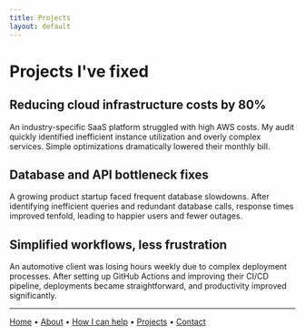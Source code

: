 ```yaml
---
title: Projects
layout: default
---
```


# Projects I've fixed

## Reducing cloud infrastructure costs by 80%
An industry-specific SaaS platform struggled with high AWS costs. My audit quickly identified inefficient instance utilization and overly complex services. Simple optimizations dramatically lowered their monthly bill.

## Database and API bottleneck fixes
A growing product startup faced frequent database slowdowns. After identifying inefficient queries and redundant database calls, response times improved tenfold, leading to happier users and fewer outages.

## Simplified workflows, less frustration
An automotive client was losing hours weekly due to complex deployment processes. After setting up GitHub Actions and improving their CI/CD pipeline, deployments became straightforward, and productivity improved significantly.

---

[Home](/) • [About](/about.html) • [How I can help](/services.html) • [Projects](/projects.html) • [Contact](/contact.html)
